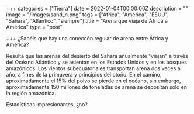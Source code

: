 +++
categories = ["Tierra"]
date = 2022-01-04T00:00:00Z
description = ""
image = "/images/sand_n.png"
tags = ["África", "América", "EEUU", "Sahara", "Atlántico", "siempre"]
title = "Arena que viaja de África a América"
type = "post"

+++
¿Sabéis que hay una coneccón regular de arena entre África y América?

Resulta que las arenas del desierto del Sahara anualmente "viajan" a través del Océano Atlántico y se asientan en los Estados Unidos y en los bosques amazónicos. Los vientos subecuatoriales transportan arena dos veces al año, a fines de la primavera y principios del otoño. En el camino, aproximadamente el 15% del polvo se pierde en el océano, sin embargo, aproximadamente 150 millones de toneladas de arena se depositan sólo en la región amazónica.

Estadísticas impresionantes, ¿no?